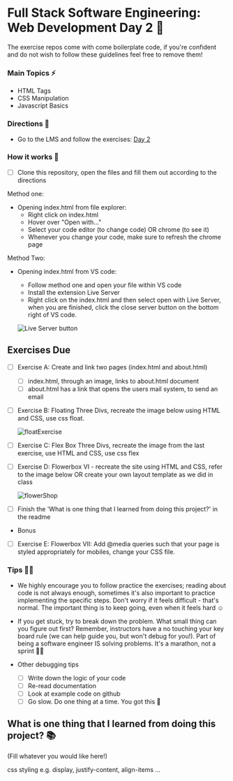 # Full Stack Software Engineering: Web Development Day 2 :rocket:

The exercise repos come with come boilerplate code, if you're confident and do not wish to follow these guidelines feel free to remove them!

### Main Topics :zap:

- HTML Tags
- CSS Manipulation
- Javascript Basics

### Directions :flashlight:

- Go to the LMS and follow the exercises:
  [Day 2](https://xccelerate.talentlms.com/unit/view/id:2572)

### How it works :open_book:

- [ ] Clone this repository, open the files and fill them out according to the directions

Method one:

- Opening index.html from file explorer:
  - Right click on index.html
  - Hover over "Open with..."
  - Select your code editor (to change code) OR chrome (to see it)
  - Whenever you change your code, make sure to refresh the chrome page

Method Two:

- Opening index.html from VS code:

  - Follow method one and open your file within VS code
  - Install the extension Live Server
  - Right click on the index.html and then select open with Live Server, when you are finished, click the close server button on the bottom right of VS code.

  ![Live Server button](assets/Liveserver.png)

## Exercises Due

- [ ] Exercise A: Create and link two pages (index.html and about.html)

  - [ ] index.html, through an image, links to about.html document
  - [ ] about.html has a link that opens the users mail system, to send an email

- [ ] Exercise B: Floating Three Divs, recreate the image below using HTML and CSS, use css float.

  ![floatExercise](assets/floatExercise.png)

* [ ] Exercise C: Flex Box Three Divs, recreate the image from the last exercise, use HTML and CSS, use css flex

* [ ] Exercise D: Flowerbox VI - recreate the site using HTML and CSS, refer to the image below OR create your own layout template as we did in class

  ![flowerShop](assets/flowerShop.png)

- [ ] Finish the 'What is one thing that I learned from doing this project?' in the readme
- Bonus

- [ ] Exercise E: Flowerbox VII: Add @media queries such that your page is styled appropriately for mobiles, change your CSS file.

### Tips :tipping_hand_woman:

- We highly encourage you to follow practice the exercises; reading about code is not always enough, sometimes it's also important to practice implementing the specific steps. Don't worry if it feels difficult - that's normal. The important thing is to keep going, even when it feels hard :relaxed:

- If you get stuck, try to break down the problem. What small thing can you figure out first? Remember, instructors have a no touching your key board rule (we can help guide you, but won't debug for you!). Part of being a software engineer IS solving problems. It's a marathon, not a sprint :running_woman:

- Other debugging tips
  - [ ] Write down the logic of your code
  - [ ] Re-read documentation
  - [ ] Look at example code on github
  - [ ] Go slow. Do one thing at a time. You got this :muscle:

## What is one thing that I learned from doing this project? :books:

(Fill whatever you would like here!)

css styling e.g. display, justify-content, align-items ...
